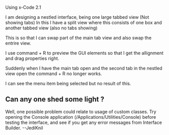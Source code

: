 Using x-Code 2.1

I am designing a nestled interface, being  one large tabbed view (Not showing tabs)
In this I have a split view where this consists of one box and another tabbed view (also no tabs showing)

This is so that I can swap part of the main tab view and also swap the entrire view.

I use command + R to preview the GUI elements so that I get the allignment and drag properties right.

Suddenly when I have the main tab open and the second tab in the nestled view open the command + R no longer works.

I can see the menu item being selected but no result of this.

Can any one shed some light ?
----
Well, one possible problem could relate to usage of custom classes. Try opening the Console application (/Applications/Utilities/Console) before testing the interface, and see if you get any error messages from Interface Builder. --JediKnil
